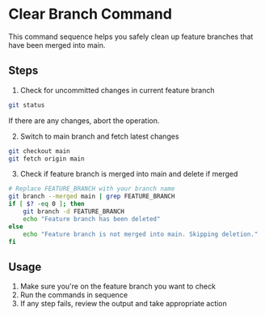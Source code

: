 # Clear Branch Command

This command sequence helps you safely clean up feature branches that have been merged into main.

## Steps

1. Check for uncommitted changes in current feature branch
```bash
git status
```
If there are any changes, abort the operation.

2. Switch to main branch and fetch latest changes
```bash
git checkout main
git fetch origin main
```

3. Check if feature branch is merged into main and delete if merged
```bash
# Replace FEATURE_BRANCH with your branch name
git branch --merged main | grep FEATURE_BRANCH
if [ $? -eq 0 ]; then
    git branch -d FEATURE_BRANCH
    echo "Feature branch has been deleted"
else
    echo "Feature branch is not merged into main. Skipping deletion."
fi
```

## Usage

1. Make sure you're on the feature branch you want to check
2. Run the commands in sequence
3. If any step fails, review the output and take appropriate action 
